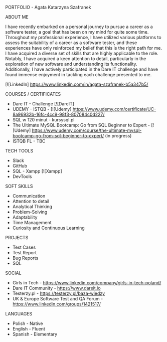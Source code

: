 PORTFOLIO - Agata Katarzyna Szafranek

ABOUT ME

I have recently embarked on a personal journey to pursue a career as a software tester, a goal that has been on my mind for quite some time. 
Throughout my professional experience, I have utilized various platforms to assess the suitability of a career as a software tester, and these experiences have only reinforced my belief 
that this is the right path for me. I have acquired a diverse set of skills that are highly applicable to the role.
Notably, I have acquired a keen attention to detail, particularly in the exploration of new software and understanding its functionality. 
Additionally, I have actively participated in the Dare IT challenge and have found immense enjoyment in tackling each challenge presented to me.

[![LinkedIn] https://www.linkedin.com/in/agata-szafranek-b5a347b5/

COURSES / CERTIFICATES

- Dare IT - Challenge [![DareIT]
- UDEMY - ISTQB - [![Udemy] https://www.udemy.com/certificate/UC-8a96932b-16fc-4cc9-98f3-807084c0d227/
- SQL w 120 minut - kursysql.pl
- The Ultimate MySQL Bootcamp: Go from SQL Beginner to Expert - [![Udemy] https://www.udemy.com/course/the-ultimate-mysql-bootcamp-go-from-sql-beginner-to-expert/ (in progress)
- ISTQB FL - TBC

TECH TOOLS

- Slack
- GitHub
- SQL - Xampp [![Xampp]
- DevTools

SOFT SKILLS

- Communication
- Attention to detail
- Analytical Thinking
- Problem-Solving
- Adaptability
- Time Management
- Curiosity and Continuous Learning

PROJECTS

- Test Cases
- Test Report
- Bug Reports
- SQL
  
SOCIAL

- Girls in Tech - https://www.linkedin.com/company/girls-in-tech-poland/
- Dare IT Community - https://www.dareit.io
- Testerzy.pl - https://testerzy.pl/baza-wiedzy
- UK & Europe Software Test and QA Forum - https://www.linkedin.com/groups/1421517/

LANGUAGES

- Polish - Native
- English - Fluent
- Spanish - Elementary


